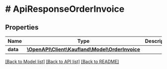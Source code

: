# # ApiResponseOrderInvoice

## Properties

Name | Type | Description | Notes
------------ | ------------- | ------------- | -------------
**data** | [**\OpenAPI\Client\Kaufland\Model\OrderInvoice**](OrderInvoice.md) |  |

[[Back to Model list]](../../README.md#models) [[Back to API list]](../../README.md#endpoints) [[Back to README]](../../README.md)
